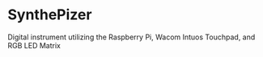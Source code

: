 # SynthePizer
Digital instrument utilizing the Raspberry Pi, Wacom Intuos Touchpad, and RGB LED Matrix
